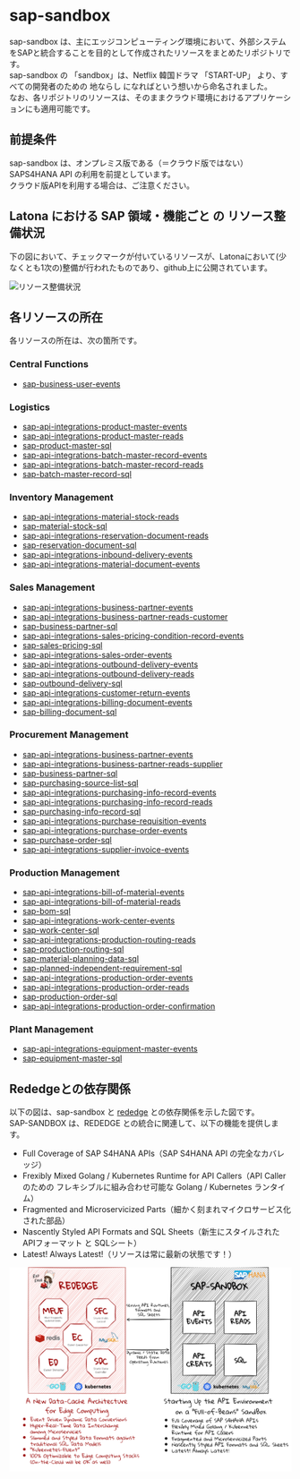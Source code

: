 # sap-sandbox  
sap-sandbox は、主にエッジコンピューティング環境において、外部システムをSAPと統合することを目的として作成されたリソースをまとめたリポジトリです。  
sap-sandbox の 「sandbox」は、Netflix 韓国ドラマ 「START-UP」 より、すべての開発者のための 地ならし になればという想いから命名されました。  
なお、各リポジトリのリソースは、そのままクラウド環境におけるアプリケーションにも適用可能です。  

## 前提条件  
sap-sandbox は、オンプレミス版である（＝クラウド版ではない）SAPS4HANA API の利用を前提としています。  
クラウド版APIを利用する場合は、ご注意ください。  

## Latona における SAP 領域・機能ごと の リソース整備状況    
下の図において、チェックマークが付いているリソースが、Latonaにおいて(少なくとも1次の)整備が行われたものであり、github上に公開されています。  

![リソース整備状況](documents/sap_sandbox.png)

## 各リソースの所在  
各リソースの所在は、次の箇所です。  

### Central Functions  

* [sap-business-user-events](https://github.com/latonaio/sap-business-user-events)

### Logistics  

* [sap-api-integrations-product-master-events](https://github.com/latonaio/sap-api-integrations-product-master-events)  
* [sap-api-integrations-product-master-reads](https://github.com/latonaio/sap-api-integrations-product-master-reads) 
* [sap-product-master-sql](https://github.com/latonaio/sap-product-master-sql)  
* [sap-api-integrations-batch-master-record-events](https://github.com/latonaio/sap-api-integrations-batch-master-record-events)  
* [sap-api-integrations-batch-master-record-reads](https://github.com/latonaio/sap-api-integrations-batch-master-record-reads)
* [sap-batch-master-record-sql](https://github.com/latonaio/sap-batch-master-record-sql)  

### Inventory Management  

* [sap-api-integrations-material-stock-reads](https://github.com/latonaio/sap-api-integrations-material-stock-reads)  
* [sap-material-stock-sql](https://github.com/latonaio/sap-material-stock-sql)  
* [sap-api-integrations-reservation-document-reads](https://github.com/latonaio/sap-api-integrations-reservation-document-reads)  
* [sap-reservation-document-sql](https://github.com/latonaio/sap-reservation-document-sql)  
* [sap-api-integrations-inbound-delivery-events](https://github.com/latonaio/sap-api-integrations-inbound-delivery-events)  
* [sap-api-integrations-material-document-events](https://github.com/latonaio/sap-api-integrations-material-document-events)  

### Sales Management

* [sap-api-integrations-business-partner-events](https://github.com/latonaio/sap-api-integrations-business-partner-events)
* [sap-api-integrations-business-partner-reads-customer](https://github.com/latonaio/sap-api-integrations-business-partner-reads-customer)  
* [sap-business-partner-sql](https://github.com/latonaio/sap-business-partner-sql)  
* [sap-api-integrations-sales-pricing-condition-record-events](https://github.com/latonaio/sap-api-integrations-sales-pricing-condition-record-events)
* [sap-sales-pricing-sql](https://github.com/latonaio/sap-sales-pricing-sql)  
* [sap-api-integrations-sales-order-events](https://github.com/latonaio/sap-api-integrations-sales-order-events)  
* [sap-api-integrations-outbound-delivery-events](https://github.com/latonaio/sap-api-integrations-outbound-delivery-events)  
* [sap-api-integrations-outbound-delivery-reads](https://github.com/latonaio/sap-api-integrations-outbound-delivery-reads)  
* [sap-outbound-delivery-sql](https://github.com/latonaio/sap-outbound-delivery-sql)  
* [sap-api-integrations-customer-return-events](https://github.com/latonaio/sap-api-integrations-customer-return-events)  
* [sap-api-integrations-billing-document-events](https://github.com/latonaio/sap-api-integrations-billing-document-events)  
* [sap-billing-document-sql](https://github.com/latonaio/sap-billing-document-sql)  

### Procurement Management  

* [sap-api-integrations-business-partner-events](https://github.com/latonaio/sap-api-integrations-business-partner-events)
* [sap-api-integrations-business-partner-reads-supplier](https://github.com/latonaio/sap-api-integrations-business-partner-reads-supplier)  
* [sap-business-partner-sql](https://github.com/latonaio/sap-business-partner-sql)
* [sap-purchasing-source-list-sql](https://github.com/latonaio/sap-purchasing-source-list-sql)  
* [sap-api-integrations-purchasing-info-record-events](https://github.com/latonaio/sap-api-integrations-purchasing-info-record-events)
* [sap-api-integrations-purchasing-info-record-reads](https://github.com/latonaio/sap-api-integrations-purchasing-info-record-reads)  
* [sap-purchasing-info-record-sql](https://github.com/latonaio/sap-purchasing-info-record-sql)  
* [sap-api-integrations-purchase-requisition-events](https://github.com/latonaio/sap-api-integrations-purchase-requisition-events)  
* [sap-api-integrations-purchase-order-events](https://github.com/latonaio/sap-api-integrations-purchase-order-events)  
* [sap-purchase-order-sql](https://github.com/latonaio/sap-purchase-order-sql)
* [sap-api-integrations-supplier-invoice-events](https://github.com/latonaio/sap-api-integrations-supplier-invoice-events)

### Production Management  

* [sap-api-integrations-bill-of-material-events](https://github.com/latonaio/sap-api-integrations-bill-of-material-events)  
* [sap-api-integrations-bill-of-material-reads](https://github.com/latonaio/sap-api-integrations-bill-of-material-reads)  
* [sap-bom-sql](https://github.com/latonaio/sap-bom-sql)  
* [sap-api-integrations-work-center-events](https://github.com/latonaio/sap-api-integrations-work-center-events)  
* [sap-work-center-sql](https://github.com/latonaio/sap-work-center-sql)  
* [sap-api-integrations-production-routing-reads](https://github.com/latonaio/sap-api-integrations-production-routing-reads)  
* [sap-production-routing-sql](https://github.com/latonaio/sap-production-routing-sql)  
* [sap-material-planning-data-sql](https://github.com/latonaio/sap-material-planning-data-sql)  
* [sap-planned-independent-requirement-sql](https://github.com/latonaio/sap-planned-independent-requirement-sql)  
* [sap-api-integrations-production-order-events](https://github.com/latonaio/sap-api-integrations-production-order-events)  
* [sap-api-integrations-production-order-reads](https://github.com/latonaio/sap-api-integrations-production-order-reads)  
* [sap-production-order-sql](https://github.com/latonaio/sap-production-order-sql)  
* [sap-api-integrations-production-order-confirmation](https://github.com/latonaio/sap-api-integrations-production-order-confirmation)  

### Plant Management  

* [sap-api-integrations-equipment-master-events](https://github.com/latonaio/sap-api-integrations-equipment-master-events)  
* [sap-equipment-master-sql](https://github.com/latonaio/sap-equipment-master-sql)  

## Rededgeとの依存関係  
以下の図は、sap-sandbox と [rededge](https://github.com/latonaio/rededge) との依存関係を示した図です。  
SAP-SANDBOX は、REDEDGE との統合に関連して、以下の機能を提供します。  

* Full Coverage of SAP S4HANA APIs（SAP S4HANA API の完全なカバレッジ）    
* Frexibly Mixed Golang / Kubernetes Runtime for API Callers（API Caller のための フレキシブルに組み合わせ可能な Golang / Kubernetes ランタイム）   
* Fragmented and Microservicized Parts（細かく刻まれマイクロサービス化された部品）  
* Nascently Styled API Formats and SQL Sheets（新生にスタイルされた APIフォーマット と SQLシート）  
* Latest! Always Latest!（リソースは常に最新の状態です！）  

![rededge_sap](documents/rededge_sap_1122.png)  
